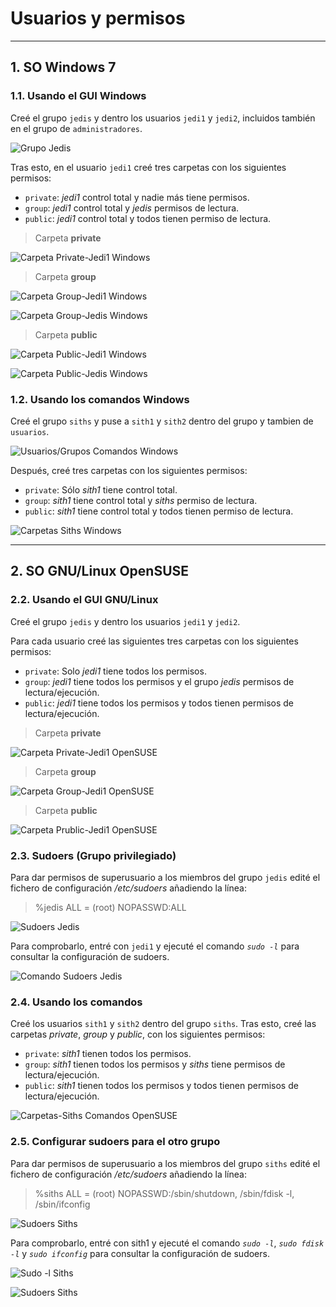 
# Usuarios y permisos

---

## 1. SO Windows 7

### 1.1. Usando el GUI Windows

Creé el grupo `jedis` y dentro los usuarios `jedi1` y `jedi2`, incluidos también en el grupo de `administradores`.

![Grupo Jedis](https://github.com/jsuabur/idp1819-jorge-suarez/blob/master/PrimerTrimestre/Unidad2/A1_Usuarios-y-permisos/images/jedis.png)

Tras esto, en el usuario `jedi1` creé tres carpetas con los siguientes permisos:
* `private`: *jedi1* control total y nadie más tiene permisos.
* `group`: *jedi1* control total y *jedis* permisos de lectura.
* `public`: *jedi1* control total y todos tienen permiso de lectura.

> Carpeta **private**

![Carpeta Private-Jedi1 Windows](https://github.com/jsuabur/idp1819-jorge-suarez/blob/master/PrimerTrimestre/Unidad2/A1_Usuarios-y-permisos/images/private-jedi1-w.png)

> Carpeta **group**

![Carpeta Group-Jedi1 Windows](https://github.com/jsuabur/idp1819-jorge-suarez/blob/master/PrimerTrimestre/Unidad2/A1_Usuarios-y-permisos/images/group-jedi1-w.png)

![Carpeta Group-Jedis Windows](https://github.com/jsuabur/idp1819-jorge-suarez/blob/master/PrimerTrimestre/Unidad2/A1_Usuarios-y-permisos/images/group-jedis-w.png)

> Carpeta **public**

![Carpeta Public-Jedi1 Windows](https://github.com/jsuabur/idp1819-jorge-suarez/blob/master/PrimerTrimestre/Unidad2/A1_Usuarios-y-permisos/images/public-jedi1-w.png)

![Carpeta Public-Jedis Windows](https://github.com/jsuabur/idp1819-jorge-suarez/blob/master/PrimerTrimestre/Unidad2/A1_Usuarios-y-permisos/images/public-todos-w.png)

### 1.2. Usando los comandos Windows

Creé el grupo `siths` y puse a `sith1` y `sith2` dentro del grupo y tambien de `usuarios`.

![Usuarios/Grupos Comandos Windows](https://github.com/jsuabur/idp1819-jorge-suarez/blob/master/PrimerTrimestre/Unidad2/A1_Usuarios-y-permisos/images/users-siths-w.png)

Después, creé tres carpetas con los siguientes permisos:
* `private`: Sólo *sith1* tiene control total.
* `group`: *sith1* tiene control total y *siths* permiso de lectura.
* `public`: *sith1* tiene control total y todos tienen permiso de lectura.

![Carpetas Siths Windows](https://github.com/jsuabur/idp1819-jorge-suarez/blob/master/PrimerTrimestre/Unidad2/A1_Usuarios-y-permisos/images/permisos-comandos-w.png)

---

## 2. SO GNU/Linux OpenSUSE

### 2.2. Usando el GUI GNU/Linux

Creé el grupo `jedis` y dentro los usuarios `jedi1` y `jedi2`.

Para cada usuario creé las siguientes tres carpetas con los siguientes permisos:
* `private`: Solo *jedi1* tiene todos los permisos.
* `group`: *jedi1* tiene todos los permisos y el grupo *jedis* permisos de lectura/ejecución.
* `public`: *jedi1* tiene todos los permisos y todos tienen permisos de lectura/ejecución.

> Carpeta **private**

![Carpeta Private-Jedi1 OpenSUSE](https://github.com/jsuabur/idp1819-jorge-suarez/blob/master/PrimerTrimestre/Unidad2/A1_Usuarios-y-permisos/images/private-jedi1-os.png)

> Carpeta **group**

![Carpeta Group-Jedi1 OpenSUSE](https://github.com/jsuabur/idp1819-jorge-suarez/blob/master/PrimerTrimestre/Unidad2/A1_Usuarios-y-permisos/images/group-jedi1-os.png)

> Carpeta **public**

![Carpeta Prublic-Jedi1 OpenSUSE](https://github.com/jsuabur/idp1819-jorge-suarez/blob/master/PrimerTrimestre/Unidad2/A1_Usuarios-y-permisos/images/public-jedi1-os.png)

### 2.3. Sudoers (Grupo privilegiado)

Para dar permisos de superusuario a los miembros del grupo `jedis` edité el fichero de configuración */etc/sudoers* añadiendo la línea:

> %jedis ALL = (root) NOPASSWD:ALL

![Sudoers Jedis](https://github.com/jsuabur/idp1819-jorge-suarez/blob/master/PrimerTrimestre/Unidad2/A1_Usuarios-y-permisos/images/jedis-sudoers.png)

Para comprobarlo, entré con `jedi1` y ejecuté el comando *`sudo -l`* para consultar la configuración de sudoers.

![Comando Sudoers Jedis](https://github.com/jsuabur/idp1819-jorge-suarez/blob/master/PrimerTrimestre/Unidad2/A1_Usuarios-y-permisos/images/sudo-l-jedis.png)

### 2.4. Usando los comandos

Creé los usuarios `sith1` y `sith2` dentro del grupo `siths`. Tras esto, creé las carpetas *private*, *group* y *public*, con los siguientes permisos:
* `private`: *sith1* tienen todos los permisos.
* `group`: *sith1* tienen todos los permisos y *siths* tiene permisos de lectura/ejecución.
* `public`: *sith1* tienen todos los permisos y todos tienen permisos de lectura/ejecución.

![Carpetas-Siths Comandos OpenSUSE](https://github.com/jsuabur/idp1819-jorge-suarez/blob/master/PrimerTrimestre/Unidad2/A1_Usuarios-y-permisos/images/permisos-sith1-os.png)

### 2.5. Configurar sudoers para el otro grupo

Para dar permisos de superusuario a los miembros del grupo `siths` edité el fichero de configuración */etc/sudoers* añadiendo la línea:

> %siths ALL = (root) NOPASSWD:/sbin/shutdown, /sbin/fdisk -l, /sbin/ifconfig

![Sudoers Siths](https://github.com/jsuabur/idp1819-jorge-suarez/blob/master/PrimerTrimestre/Unidad2/A1_Usuarios-y-permisos/images/siths-sudoers.png)

Para comprobarlo, entré con sith1 y ejecuté el comando *`sudo -l`*, *`sudo fdisk -l`* y *`sudo ifconfig`* para consultar la configuración de sudoers.

![Sudo -l Siths](https://github.com/jsuabur/idp1819-jorge-suarez/blob/master/PrimerTrimestre/Unidad2/A1_Usuarios-y-permisos/images/sudo-l-sith1.png)

![Sudoers Siths](https://github.com/jsuabur/idp1819-jorge-suarez/blob/master/PrimerTrimestre/Unidad2/A1_Usuarios-y-permisos/images/sudo-ifconfig.png)
